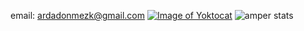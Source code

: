 email: ardadonmezk@gmail.com
[![Image of Yoktocat](https://img.shields.io/badge/linkedin-%230077B5.svg?&style=for-the-badge&logo=linkedin&logoColor=white=)](https://www.linkedin.com/in/g%C3%BCrkan-%C5%9Fahin-57539914a/)
![amper stats](https://github-readme-stats.vercel.app/api?username=Katredit&show_icons=true&theme=dark)
